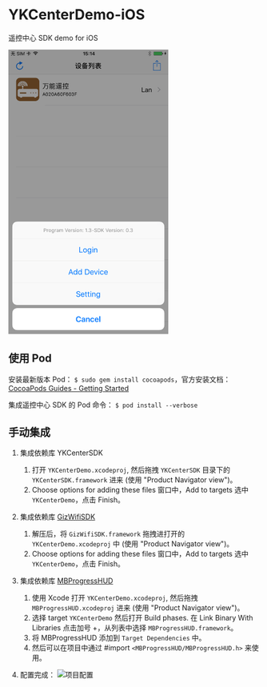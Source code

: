 # YKCenterDemo-iOS
遥控中心 SDK demo for iOS

<img src="/Screenshot/screenshot_1.PNG" width="320">

## 使用 Pod
安装最新版本 Pod：
```$ sudo gem install cocoapods```，官方安装文档：[CocoaPods Guides - Getting Started](https://guides.cocoapods.org/using/getting-started.html#getting-started)

集成遥控中心 SDK 的 Pod 命令：
```$ pod install --verbose```

## 手动集成

1. 集成依赖库 YKCenterSDK
   1. 打开 `YKCenterDemo.xcodeproj`, 然后拖拽 `YKCenterSDK` 目录下的 `YKCenterSDK.framework` 进来 (使用 "Product Navigator view")。
   2. Choose options for adding these files 窗口中，Add to targets 选中 `YKCenterDemo`，点击 Finish。

2. 集成依赖库 [GizWifiSDK](http://gizwits.oss.aliyuncs.com/sdk/GizWifiSDK-iOS-2.06.06.1.zip)
   1. 解压后，将 `GizWifiSDK.framework` 拖拽进打开的 `YKCenterDemo.xcodeproj` 中 (使用 "Product Navigator view")。
   2. Choose options for adding these files 窗口中，Add to targets 选中 `YKCenterDemo`，点击 Finish。

3. 集成依赖库 [MBProgressHUD](https://github.com/matej/MBProgressHUD/archive/master.zip)
   1. 使用 Xcode 打开 `YKCenterDemo.xcodeproj`, 然后拖拽 `MBProgressHUD.xcodeproj` 进来 (使用 "Product Navigator view")。
   2. 选择 target `YKCenterDemo` 然后打开 Build phases. 在 Link Binary With Libraries 点击加号 +，从列表中选择 `MBProgressHUD.framework`。
   3. 将 MBProgressHUD 添加到 `Target Dependencies` 中。
   4. 然后可以在项目中通过 #import `<MBProgressHUD/MBProgressHUD.h>` 来使用。

4. 配置完成：
![项目配置](/Screenshot/project_settings.png)
